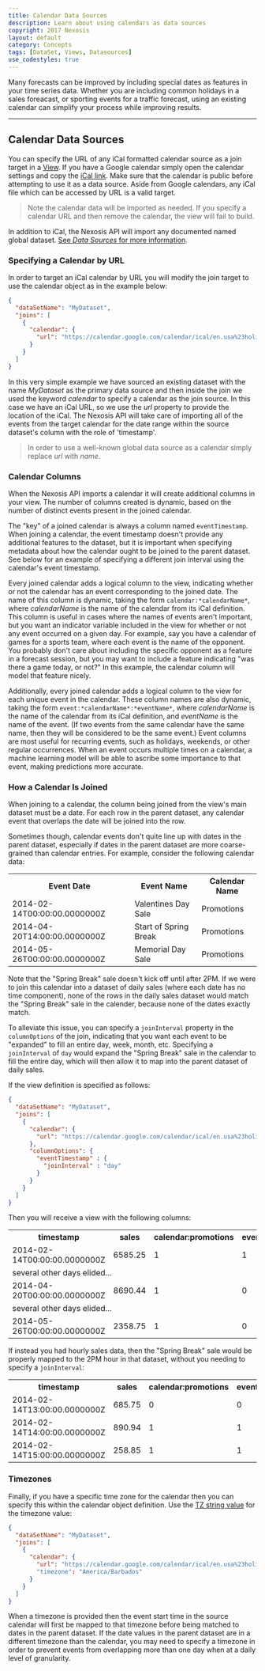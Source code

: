 ```yaml
---
title: Calendar Data Sources
description: Learn about using calendars as data sources
copyright: 2017 Nexosis 
layout: default
category: Concepts
tags: [DataSet, Views, Datasources]
use_codestyles: true
---
```

Many forecasts can be improved by including special dates as features in your time series data. Whether you are including common holidays in a sales foreacast, or sporting events for a traffic forecast, using an existing calendar can simplify your process while improving results.  

-----
## Calendar Data Sources
You can specify the URL of any iCal formatted calendar source as a join target in a [View](/guides/views). If you have a Google calendar simply open the calendar settings and copy the [iCal link](https://support.google.com/calendar/answer/37083#link). Make sure that the calendar is public before attempting to use it as a data source.  Aside from Google calendars, any iCal file which can be accessed by URL is a valid target.

> Note the calendar data will be imported as needed. If you specify a calendar URL and then remove the calendar, the view will fail to build. 

In addition to iCal, the Nexosis API will import any documented named global dataset. [See *Data Sources* for more information](/guides/datasources).  

### Specifying a Calendar by URL
In order to target an iCal calendar by URL you will modify the join target to use the calendar object as in the example below:

``` json
{
  "dataSetName": "MyDataset",
  "joins": [
    {
      "calendar": {
        "url": "https://calendar.google.com/calendar/ical/en.usa%23holiday%40group.v.calendar.google.com/public/basic.ics"
      }
    }
  ]
}
```
In this very simple example we have sourced an existing dataset with the name *MyDataset* as the primary data source and then inside the join we used the keyword *calendar* to specify a calendar as the join source. In this case we have an iCal URL, so we use the *url* property to provide the location of the iCal. The Nexosis API will take care of importing all of the events from the target calendar for the date range within the source dataset's column with the role of 'timestamp'.

> In order to use a well-known global data source as a calendar simply replace *url* with *name*. 

### Calendar Columns
When the Nexosis API imports a calendar it will create additional columns in your view. The number of columns created is dynamic, based on the number of distinct events present in the joined calendar.

The "key" of a joined calendar is always a column named `eventTimestamp`. When joining a calendar, the event timestamp doesn't provide any additional features to the dataset, but it is important when specifying metadata about how the calendar ought to be joined to the parent dataset. See below for an example of specifying a different join interval using the calendar's event timestamp.

Every joined calendar adds a logical column to the view, indicating whether or not the calendar has an event corresponding to the joined date. The name of this column is dynamic, taking the form `calendar:*calendarName*`, where *calendarName* is the name of the calendar from its iCal definition. This column is useful in cases where the names of events aren't important, but you want an indicator variable included in the view for whether or not any event occurred on a given day. For example, say you have a calendar of games for a sports team, where each event is the name of the opponent. You probably don't care about including the specific opponent as a feature in a forecast session, but you may want to include a feature indicating "was there a game today, or not?" In this example, the calendar column will model that feature nicely.

Additionally, every joined calendar adds a logical column to the view for each unique event in the calendar. These column names are also dynamic, taking the form `event:*calendarName*:*eventName*`, where *calendarName* is the name of the calendar from its iCal definition, and *eventName* is the name of the event. (If two events from the same calendar have the same name, then they will be considered to be the same event.) Event columns are most useful for recurring events, such as holidays, weekends, or other regular occurrences. When an event occurs multiple times on a calendar, a machine learning model will be able to ascribe some importance to that event, making predictions more accurate.

### How a Calendar Is Joined
When joining to a calendar, the column being joined from the view's main dataset must be a date. For each row in the parent dataset, any calendar event that overlaps the date will be joined into the row.

Sometimes though, calendar events don't quite line up with dates in the parent dataset, especially if dates in the parent dataset are more coarse-grained than calendar entries. For example, consider the following calendar data:

<table class="table table-striped mb20">
<th>
Event Date
</th>
<th>
Event Name
</th>
<th>
Calendar Name
</th>
<tr class="bg-faded">
<td>
2014-02-14T00:00:00.0000000Z
</td>
<td>
Valentines Day Sale
</td>
<td>
Promotions
</td>
</tr>
<tr>
<td>
2014-04-20T14:00:00.0000000Z
</td>
<td>
Start of Spring Break
</td>
<td>
Promotions
</td>
</tr>
<tr class="bg-faded">
<td>
2014-05-26T00:00:00.0000000Z
</td>
<td>
Memorial Day Sale
</td>
<td>
Promotions
</td>
</tr>
</table>

Note that the "Spring Break" sale doesn't kick off until after 2PM. If we were to join this calendar into a dataset of daily sales (where each date has no time component), none of the rows in the daily sales dataset would match the "Spring Break" sale in the calender, because none of the dates exactly match.

To alleviate this issue, you can specify a `joinInterval` property in the `columnOptions` of the join, indicating that you want each event to be "expanded" to fill an entire day, week, month, etc. Specifying a `joinInterval` of `day` would expand the "Spring Break" sale in the calendar to fill the entire day, which will then allow it to map into the parent dataset of daily sales.

If the view definition is specified as follows:

``` json
{
  "dataSetName": "MyDataset",
  "joins": [
    {
      "calendar": {
        "url": "https://calendar.google.com/calendar/ical/en.usa%23holiday%40group.v.calendar.google.com/public/basic.ics"
      },
      "columnOptions": {
        "eventTimestamp" : {
          "joinInterval" : "day"
        }
      }
    }
  ]
}
```

Then you will receive a view with the following columns:

<table class="table table-striped mb20">
<th>
timestamp
</th>
<th>
sales
</th>
<th>
calendar:promotions
</th>
<th>
event:promotions:valentinesday
</th>
<th>
event:promotions:startofspringbreak
</th>
<th>
event:promotions:memorialdaysale
</th>
<tr class="bg-faded">
<td>
2014-02-14T00:00:00.0000000Z
</td>
<td>
6585.25
</td>
<td>
1
</td>
<td>
1
</td>
<td>
0
</td>
<td>
0
</td>
<tr>
<td colspan="6">
several other days elided...
</td>
</tr>
</tr>
<tr>
<td>
2014-04-20T00:00:00.0000000Z
</td>
<td>
8690.44
</td>
<td>
1
</td>
<td>
0
</td>
<td>
1
</td>
<td>
0
</td>
</tr>
<tr>
<td colspan="6">
several other days elided...
</td>
</tr>
<tr class="bg-faded">
<td>
2014-05-26T00:00:00.0000000Z
</td>
<td>
2358.75
</td>
<td>
1
</td>
<td>
0
</td>
<td>
0
</td>
<td>
1
</td>
</tr>
</table>

If instead you had hourly sales data, then the "Spring Break" sale would be properly mapped to the 2PM hour in that dataset, without you needing to specify a `joinInterval`:

<table class="table table-striped mb20">
<th>
timestamp
</th>
<th>
sales
</th>
<th>
calendar:promotions
</th>
<th>
event:promotions:valentinesday
</th>
<th>
event:promotions:startofspringbreak
</th>
<th>
event:promotions:memorialdaysale
</th>
<tr class="bg-faded">
<td>
2014-02-14T13:00:00.0000000Z
</td>
<td>
685.75
</td>
<td>
0
</td>
<td>
0
</td>
<td>
0
</td>
<td>
0
</td>
</tr>
<tr>
<td>
2014-02-14T14:00:00.0000000Z
</td>
<td>
890.94
</td>
<td>
1
</td>
<td>
1
</td>
<td>
0
</td>
<td>
0
</td>
</tr>
<tr class="bg-faded">
<td>
2014-02-14T15:00:00.0000000Z
</td>
<td>
258.85
</td>
<td>
1
</td>
<td>
1
</td>
<td>
0
</td>
<td>
0
</td>
</tr>
</table>

### Timezones
Finally, if you have a specific time zone for the calendar then you can specify this within the calendar object definition. Use the [TZ string value](https://en.wikipedia.org/wiki/List_of_tz_database_time_zones) for the timezone value:

``` json
{
  "dataSetName": "MyDataset",
  "joins": [
    {
      "calendar": {
        "url": "https://calendar.google.com/calendar/ical/en.usa%23holiday%40group.v.calendar.google.com/public/basic.ics"
        "timezone": "America/Barbados"
      }
    }
  ]
}
``` 
When a timezone is provided then the event start time in the source calendar will first be mapped to that timezone before being matched to dates in the parent dataset. If the date values in the parent dataset are in a different timezone than the calendar, you may need to specify a timezone in order to prevent events from overlapping more than one day when at a daily level of granularity.